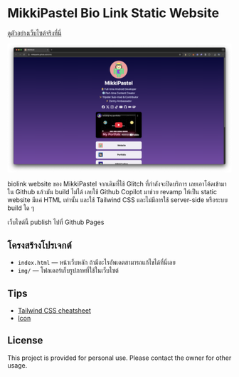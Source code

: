 # MikkiPastel Bio Link Static Website

[ดูตัวอย่างเว็บไซต์จริงที่นี่](https://bio.mikkipastel.com/)

![Screenshot of MikkiPastel Bio Link Website](screenshot_website.png)

biolink website ของ MikkiPastel จากเดิมที่ใช้ Glitch ที่กำลังจะปิดบริการ เลยเอาโค้ดเข้ามาใน Github แล้วมัน build ไม่ได้ เลยใช้ Github Copilot มาช่วย revamp ให้เป็น static website มีแค่ HTML เท่านั้น และใช้ Tailwind CSS และไม่มีการใช้ server-side หรือระบบ build ใด ๆ

เว็บไซต์นี้ publish ไปที่ Github Pages

## โครงสร้างโปรเจกต์
- `index.html` — หน้าเว็บหลัก ถ้ามีอะไรอัพเดตสามารถแก้ไขได้ที่นี่เลย
- `img/` — โฟลเดอร์เก็บรูปภาพที่ใช้ในเว็บไซต์

## Tips
- [Tailwind CSS cheatsheet](https://flowbite.com/tools/tailwind-cheat-sheet/)
- [Icon](https://cdn.jsdelivr.net/npm/simple-icons@v11/icons/)

## License

This project is provided for personal use. Please contact the owner for other usage.
